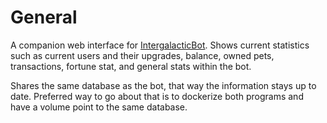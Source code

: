 # General
A companion web interface for [IntergalacticBot](https://github.com/ToekneeT/IntergalacticBotPublic). Shows current statistics such as current users and their upgrades, balance, owned pets, transactions, fortune stat, and general stats within the bot.

Shares the same database as the bot, that way the information stays up to date.
Preferred way to go about that is to dockerize both programs and have a volume point to the same database.

